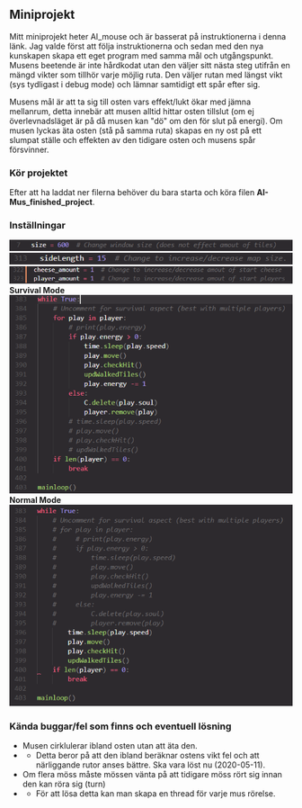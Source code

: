 ## Miniprojekt
Mitt miniprojekt heter AI_mouse och är basserat på instruktionerna i denna länk. Jag valde först att följa instruktionerna och sedan med den nya kunskapen skapa ett eget program med samma mål och utgångspunkt. Musens beetende är inte hårdkodat utan den väljer sitt nästa steg utifrån en mängd vikter som tillhör varje möjlig ruta. Den väljer rutan med längst vikt (sys tydligast i debug mode) och lämnar samtidigt ett spår efter sig.  
  
Musens mål är att ta sig till osten vars effekt/lukt ökar med jämna mellanrum, detta innebär att musen alltid hittar osten tillslut (om ej överlevnadsläget är på då musen kan "dö" om den för slut på energi). Om musen lyckas äta osten (stå på samma ruta) skapas en ny ost på ett slumpat ställe och effekten av den tidigare osten och musens spår försvinner.
### Kör projektet
Efter att ha laddat ner filerna behöver du bara starta och köra filen **AI-Mus_finished_project**.
### Inställningar
![Image of size setting](https://github.com/abbindustrigymnasium/driverbot-abbliseng/blob/master/Miniprojekt/pictures/window_size.PNG)  
![Image of map size setting](https://github.com/abbindustrigymnasium/driverbot-abbliseng/blob/master/Miniprojekt/pictures/map_size.PNG)  
![Image of player/cheese setting](https://github.com/abbindustrigymnasium/driverbot-abbliseng/blob/master/Miniprojekt/pictures/player_cheese.PNG)  
**Survival Mode**  
![Image of survival code](https://github.com/abbindustrigymnasium/driverbot-abbliseng/blob/master/Miniprojekt/pictures/survival.PNG)  
**Normal Mode**  
![Image of normal code](https://github.com/abbindustrigymnasium/driverbot-abbliseng/blob/master/Miniprojekt/pictures/normal.PNG)

### Kända buggar/fel som finns och eventuell lösning
* Musen cirklulerar ibland osten utan att äta den.
* * Detta beror på att den ibland beräknar ostens vikt fel och att närliggande rutor anses bättre. Ska vara löst nu (2020-05-11).
* Om flera möss måste mössen vänta på att tidigare möss rört sig innan den kan röra sig (turn)
* * För att lösa detta kan man skapa en thread för varje mus rörelse.
